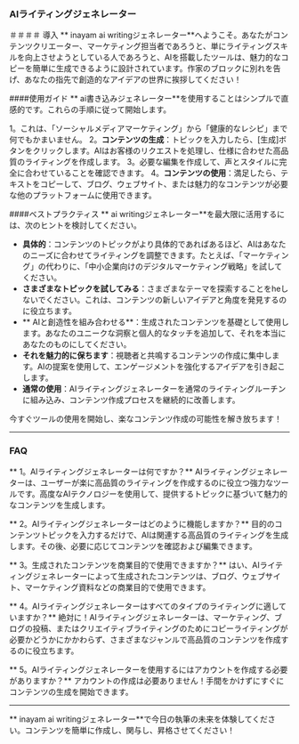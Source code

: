 ### AIライティングジェネレーター

＃＃＃＃ 導入
** inayam ai writingジェネレーター**へようこそ。あなたがコンテンツクリエーター、マーケティング担当者であろうと、単にライティングスキルを向上させようとしている人であろうと、AIを搭載したツールは、魅力的なコピーを簡単に生成できるように設計されています。作家のブロックに別れを告げ、あなたの指先で創造的なアイデアの世界に挨拶してください！

####使用ガイド
** ai書き込みジェネレーター**を使用することはシンプルで直感的です。これらの手順に従って開始します。

1。これは、「ソーシャルメディアマーケティング」から「健康的なレシピ」まで何でもかまいません。
2。**コンテンツの生成**：トピックを入力したら、[生成]ボタンをクリックします。AIはお客様のリクエストを処理し、仕様に合わせた高品質のライティングを作成します。
3。必要な編集を作成して、声とスタイルに完全に合わせていることを確認できます。
4。**コンテンツの使用**：満足したら、テキストをコピーして、ブログ、ウェブサイト、または魅力的なコンテンツが必要な他のプラットフォームに使用できます。

####ベストプラクティス
** ai writingジェネレーター**を最大限に活用するには、次のヒントを検討してください。

-  **具体的**：コンテンツのトピックがより具体的であればあるほど、AIはあなたのニーズに合わせてライティングを調整できます。たとえば、「マーケティング」の代わりに、「中小企業向けのデジタルマーケティング戦略」を試してください。
-  **さまざまなトピックを試してみる**：さまざまなテーマを探索することをheしないでください。これは、コンテンツの新しいアイデアと角度を発見するのに役立ちます。
-  ** AIと創造性を組み合わせる**：生成されたコンテンツを基礎として使用します。あなたのユニークな洞察と個人的なタッチを追加して、それを本当にあなたのものにしてください。
-  **それを魅力的に保ちます**：視聴者と共鳴するコンテンツの作成に集中します。AIの提案を使用して、エンゲージメントを強化するアイデアを引き起こします。
-  **通常の使用**：AIライティングジェネレーターを通常のライティングルーチンに組み込み、コンテンツ作成プロセスを継続的に改善します。

今すぐツールの使用を開始し、楽なコンテンツ作成の可能性を解き放ちます！

----

### FAQ

** 1。AIライティングジェネレーターは何ですか？**
AIライティングジェネレーターは、ユーザーが楽に高品質のライティングを作成するのに役立つ強力なツールです。高度なAIテクノロジーを使用して、提供するトピックに基づいて魅力的なコンテンツを生成します。

** 2。AIライティングジェネレーターはどのように機能しますか？**
目的のコンテンツトピックを入力するだけで、AIは関連する高品質のライティングを生成します。その後、必要に応じてコンテンツを確認および編集できます。

** 3。生成されたコンテンツを商業目的で使用できますか？**
はい、AIライティングジェネレーターによって生成されたコンテンツは、ブログ、ウェブサイト、マーケティング資料などの商業目的で使用できます。

** 4。AIライティングジェネレーターはすべてのタイプのライティングに適していますか？**
絶対に！AIライティングジェネレーターは、マーケティング、ブログの投稿、またはクリエイティブライティングのためにコピーライティングが必要かどうかにかかわらず、さまざまなジャンルで高品質のコンテンツを作成するのに役立ちます。

** 5。AIライティングジェネレーターを使用するにはアカウントを作成する必要がありますか？**
アカウントの作成は必要ありません！手間をかけずにすぐにコンテンツの生成を開始できます。

----

** inayam ai writingジェネレーター**で今日の執筆の未来を体験してください。コンテンツを簡単に作成し、関与し、昇格させてください！